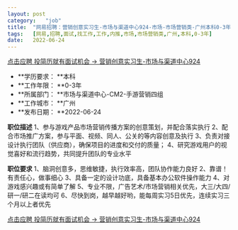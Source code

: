 ```yaml
---
layout:	post
category:	"job"
title:	"网易招聘：营销创意实习生-市场与渠道中心924-市场-市场营销类-广州本科0-3年"
tags:	[网易,招聘,面试,找工作,工作,内推,市场,市场营销类,广州,本科,0-3年]
date:	2022-06-24
---
```


[点击应聘 投简历就有面试机会 -> 营销创意实习生-市场与渠道中心924](http://mobile.bole.netease.com/bole/boleDetail?id=41067&employeeId=346f03c3cda5f04c&key=all)



- **学历要求： **本科
- **工作年限： **0-3年
- **所属部门： **市场与渠道中心-CM2-手游营销四组
- **工作城市： **广州
- **发布日期： **2022-06-24



**职位描述**
1、参与游戏产品市场营销传播方案的创意策划，并配合落实执行 
2、配合市场推广方案，参与平面、视频、同人、公关的等内容创意及执行 
3、负责对接设计执行团队（供应商），确保项目的进度和交付的质量； 
4、研究游戏用户的视觉喜好和流行趋势，共同提升团队的专业水平



**职位要求**
1、脑洞创意多，思维敏捷，执行效率高，团队协作能力良好 
2、靠谱！有责任心，做事细心 
3、具备一定的设计功底，具备基本办公软件操作能力
 4、对游戏感兴趣或有简单了解 
5、专业不限，广告艺术/市场营销相关优先，大三/大四/研一/研二在读均可
 6、尽快到岗，越早越好哟，能每周实习5日优先，连续实习三个月以上者优先



[点击应聘 投简历就有面试机会 -> 营销创意实习生-市场与渠道中心924](http://mobile.bole.netease.com/bole/boleDetail?id=41067&employeeId=346f03c3cda5f04c&key=all)